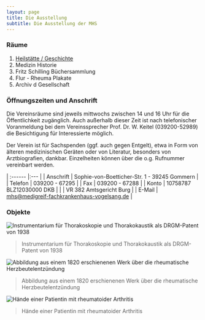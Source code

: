 ```yaml
---
layout: page
title: Die Ausstellung
subtitle: Die Ausstellung der MHS
---
```


### Räume

1. [Heilstätte / Geschichte](heilstaette-geschichte.md)
2. Medizin Historie
3. Fritz Schilling Büchersammlung
4. Flur - Rheuma Plakate
5. Archiv d Gesellschaft

### Öffnungszeiten und Anschrift

Die Vereinsräume sind jeweils mittwochs zwischen 14 und 16 Uhr für die Öffentlichkeit zugänglich. Auch außerhalb dieser Zeit ist nach telefonischer Voranmeldung bei dem Vereinssprecher Prof. Dr. W. Keitel (039200-52989) die Besichtigung für Interessierte möglich.

Der Verein ist für Sachspenden (ggf. auch gegen Entgelt), etwa in Form von älteren medizinischen Geräten oder von Literatur, besonders von Arztbiografien, dankbar.
Einzelheiten können über die o.g. Rufnummer vereinbart werden.

| :------ |:--- |
| Anschrift | Sophie-von-Boetticher-Str. 1 - 39245 Gommern  |
| Telefon   | 039200 - 67295 |
| Fax       | 039200 - 67288 |
| Konto     | 10758787 BLZ12030000 DKB |
|           | VR 382 Amtsgericht Burg |
| E-Mail    | mhs@medigreif-fachkrankenhaus-vogelsang.de |

### Objekte

![Instrumentarium für Thorakoskopie und Thorakokaustik als DRGM-Patent von 1938](../../img/mhs/instrumentarium-thorakoskopie-1938.png)
> Instrumentarium für Thorakoskopie und Thorakokaustik als DRGM-Patent von 1938

![Abbildung aus einem 1820 erschienenen Werk über die rheumatische Herzbeutelentzündung](../../img/mhs/herzbeutelentzündung-1820.png)
> Abbildung aus einem 1820 erschienenen Werk über die rheumatische Herzbeutelentzündung

![Hände einer Patientin mit rheumatoider Arthritis](../../img/mhs/haende-rheumatoider-arthritis.png)
> Hände einer Patientin mit rheumatoider Arthritis

